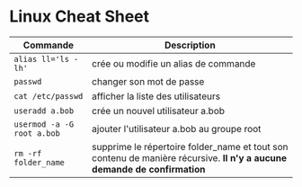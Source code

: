 # Linux Cheat Sheet

Commande | Description
--- | ---
`alias ll='ls -lh'`|crée ou modifie un alias de commande
`passwd`|changer son mot de passe
`cat /etc/passwd`|afficher la liste des utilisateurs
`useradd a.bob`|crée un nouvel utilisateur a.bob
`usermod -a -G root a.bob`|ajouter l'utilisateur a.bob au groupe root
`rm -rf folder_name`|supprime le répertoire folder_name et tout son contenu de manière récursive. **Il n'y a aucune demande de confirmation**